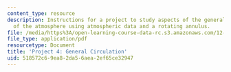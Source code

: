 ```yaml
---
content_type: resource
description: Instructions for a project to study aspects of the general circulation
  of the atmosphere using atmospheric data and a rotating annulus.
file: /media/https%3A/open-learning-course-data-rc.s3.amazonaws.com/12-307-weather-and-climate-laboratory-spring-2009/518572c69ea82da56aea2ef65ce32947_climatology_lab.pdf
file_type: application/pdf
resourcetype: Document
title: 'Project 4: General Circulation'
uid: 518572c6-9ea8-2da5-6aea-2ef65ce32947
---
```

